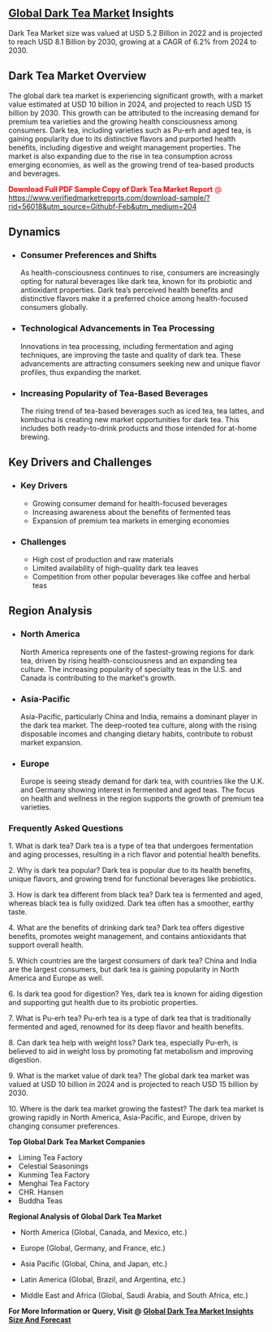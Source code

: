 <h2><a href="https://www.verifiedmarketreports.com/download-sample/?rid=56018&amp;utm_source=Githubf&amp;utm_medium=204" target="_blank">Global Dark Tea Market</a> Insights</h2><p>Dark Tea Market size was valued at USD 5.2 Billion in 2022 and is projected to reach USD 8.1 Billion by 2030, growing at a CAGR of 6.2% from 2024 to 2030.</p><p> <h2>Dark Tea Market Overview</h2> <p>The global dark tea market is experiencing significant growth, with a market value estimated at USD 10 billion in 2024, and projected to reach USD 15 billion by 2030. This growth can be attributed to the increasing demand for premium tea varieties and the growing health consciousness among consumers. Dark tea, including varieties such as Pu-erh and aged tea, is gaining popularity due to its distinctive flavors and purported health benefits, including digestive and weight management properties. The market is also expanding due to the rise in tea consumption across emerging economies, as well as the growing trend of tea-based products and beverages.</p> <p><p><span class=""><span style="color: #ff0000;"><strong>Download Full PDF Sample Copy of Dark Tea Market Report</strong> @ </span><a href="https://www.verifiedmarketreports.com/download-sample/?rid=56018&amp;utm_source=Githubf-Feb&amp;utm_medium=204" target="_blank">https://www.verifiedmarketreports.com/download-sample/?rid=56018&amp;utm_source=Githubf-Feb&amp;utm_medium=204</a></span></p></p> <h2>Dynamics</h2> <ul> <li><h3>Consumer Preferences and Shifts</h3> As health-consciousness continues to rise, consumers are increasingly opting for natural beverages like dark tea, known for its probiotic and antioxidant properties. Dark tea’s perceived health benefits and distinctive flavors make it a preferred choice among health-focused consumers globally. </li> <li><h3>Technological Advancements in Tea Processing</h3> Innovations in tea processing, including fermentation and aging techniques, are improving the taste and quality of dark tea. These advancements are attracting consumers seeking new and unique flavor profiles, thus expanding the market. </li> <li><h3>Increasing Popularity of Tea-Based Beverages</h3> The rising trend of tea-based beverages such as iced tea, tea lattes, and kombucha is creating new market opportunities for dark tea. This includes both ready-to-drink products and those intended for at-home brewing. </li> </ul> <h2>Key Drivers and Challenges</h2> <ul> <li><h3>Key Drivers</h3> <ul> <li>Growing consumer demand for health-focused beverages</li> <li>Increasing awareness about the benefits of fermented teas</li> <li>Expansion of premium tea markets in emerging economies</li> </ul> </li> <li><h3>Challenges</h3> <ul> <li>High cost of production and raw materials</li> <li>Limited availability of high-quality dark tea leaves</li> <li>Competition from other popular beverages like coffee and herbal teas</li> </ul> </li> </ul> <h2>Region Analysis</h2> <ul> <li><h3>North America</h3> North America represents one of the fastest-growing regions for dark tea, driven by rising health-consciousness and an expanding tea culture. The increasing popularity of specialty teas in the U.S. and Canada is contributing to the market's growth. </li> <li><h3>Asia-Pacific</h3> Asia-Pacific, particularly China and India, remains a dominant player in the dark tea market. The deep-rooted tea culture, along with the rising disposable incomes and changing dietary habits, contribute to robust market expansion. </li> <li><h3>Europe</h3> Europe is seeing steady demand for dark tea, with countries like the U.K. and Germany showing interest in fermented and aged teas. The focus on health and wellness in the region supports the growth of premium tea varieties. </li> </ul> <h3>Frequently Asked Questions</h3> <p>1. What is dark tea? Dark tea is a type of tea that undergoes fermentation and aging processes, resulting in a rich flavor and potential health benefits.</p> <p>2. Why is dark tea popular? Dark tea is popular due to its health benefits, unique flavors, and growing trend for functional beverages like probiotics.</p> <p>3. How is dark tea different from black tea? Dark tea is fermented and aged, whereas black tea is fully oxidized. Dark tea often has a smoother, earthy taste.</p> <p>4. What are the benefits of drinking dark tea? Dark tea offers digestive benefits, promotes weight management, and contains antioxidants that support overall health.</p> <p>5. Which countries are the largest consumers of dark tea? China and India are the largest consumers, but dark tea is gaining popularity in North America and Europe as well.</p> <p>6. Is dark tea good for digestion? Yes, dark tea is known for aiding digestion and supporting gut health due to its probiotic properties.</p> <p>7. What is Pu-erh tea? Pu-erh tea is a type of dark tea that is traditionally fermented and aged, renowned for its deep flavor and health benefits.</p> <p>8. Can dark tea help with weight loss? Dark tea, especially Pu-erh, is believed to aid in weight loss by promoting fat metabolism and improving digestion.</p> <p>9. What is the market value of dark tea? The global dark tea market was valued at USD 10 billion in 2024 and is projected to reach USD 15 billion by 2030.</p> <p>10. Where is the dark tea market growing the fastest? The dark tea market is growing rapidly in North America, Asia-Pacific, and Europe, driven by changing consumer preferences.</p> </p><p><strong>Top Global Dark Tea Market Companies</strong></p><div data-test-id=""><p><li>Liming Tea Factory</li><li> Celestial Seasonings</li><li> Kunming Tea Factory</li><li> Menghai Tea Factory</li><li> CHR. Hansen</li><li> Buddha Teas</li></p><div><strong>Regional Analysis of&nbsp;Global Dark Tea Market</strong></div><ul><li dir="ltr"><p dir="ltr">North America&nbsp;(Global, Canada, and Mexico, etc.)</p></li><li dir="ltr"><p dir="ltr">Europe (Global, Germany, and France, etc.)</p></li><li dir="ltr"><p dir="ltr">Asia Pacific&nbsp;(Global, China, and Japan, etc.)</p></li><li dir="ltr"><p dir="ltr">Latin America&nbsp;(Global, Brazil, and Argentina, etc.)</p></li><li dir="ltr">Middle East and Africa&nbsp;(Global, Saudi Arabia, and South Africa, etc.)</li></ul><p><strong>For More Information or Query, Visit @&nbsp;</strong><strong><a href="https://www.verifiedmarketreports.com/product/global-dark-tea-market-2019-by-manufacturers-regions-type-and-application-forecast-to-2024/?utm_source=Githubf&amp;utm_medium=204" target="_blank">Global Dark Tea Market Insights Size And Forecast</a></strong></p></div>
